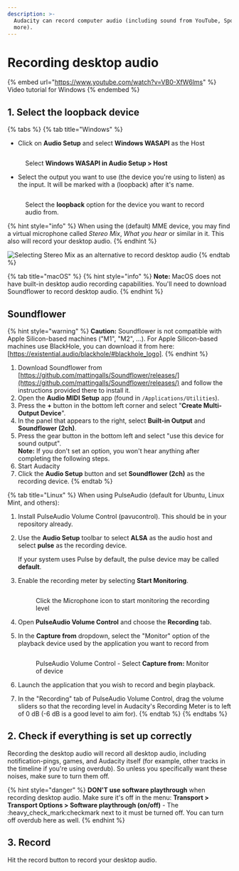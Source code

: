 ```yaml
---
description: >-
  Audacity can record computer audio (including sound from YouTube, Spotify and
  more).
---
```


# Recording desktop audio

{% embed url="https://www.youtube.com/watch?v=VB0-XfW6lms" %}
Video tutorial for Windows
{% endembed %}

## 1. Select the loopback device

{% tabs %}
{% tab title="Windows" %}
* Click on **Audio Setup** and select **Windows WASAPI** as the Host

<figure><img src="../.gitbook/assets/Audio Setup Host Selection.png" alt=""><figcaption><p>Select <strong>Windows WASAPI in Audio Setup > Host</strong></p></figcaption></figure>

* Select the output you want to use (the device you're using to listen) as the input. It will be marked with a (loopback) after it's name.

<figure><img src="../.gitbook/assets/Loopback device selection.png" alt=""><figcaption><p>Select the <strong>loopback</strong> option for the device you want to record audio from.</p></figcaption></figure>

{% hint style="info" %}
When using the (default) MME device, you may find a virtual microphone called _Stereo Mix_, _What you hear_ or similar in it. This also will record your desktop audio.
{% endhint %}

![Selecting Stereo Mix as an alternative to record desktop audio](<../.gitbook/assets/Stereo Mix Recording option.png>)
{% endtab %}

{% tab title="macOS" %}
{% hint style="info" %}
**Note:** MacOS does not have built-in desktop audio recording capabilities. You'll need to download Soundflower to record desktop audio.
{% endhint %}

## Soundflower&#x20;

{% hint style="warning" %}
**Caution:** Soundflower is not compatible with Apple Silicon-based machines ("M1", "M2", ...). For Apple Silicon-based machines use BlackHole, you can download it from here: [https://existential.audio/blackhole/#blackhole_logo]. 
{% endhint %}

1. Download Soundflower from [https://github.com/mattingalls/Soundflower/releases/](https://github.com/mattingalls/Soundflower/releases/) and follow the instructions provided there to install it.
2. Open the **Audio MIDI Setup** app (found in `/Applications/Utilities`).
3. Press the **+** button in the bottom left corner and select "**Create Multi-Output Device**".
4. In the panel that appears to the right, select **Built-in Output** and **Soundflower (2ch)**.
5. Press the gear button in the bottom left and select "use this device for sound output".\
   **Note:** If you don't set an option, you won't hear anything after completing the following steps.
6. Start Audacity
7. Click the **Audio Setup** button and set **Soundflower (2ch)** as the recording device.
{% endtab %}

{% tab title="Linux" %}
When using PulseAudio (default for Ubuntu, Linux Mint, and others):

1. Install PulseAudio Volume Control (pavucontrol). This should be in your repository already.
2.  Use the **Audio Setup** toolbar to select **ALSA** as the audio host and select **pulse** as the recording device.

    If your system uses Pulse by default, the pulse device may be called **default**.
3.  Enable the recording meter by selecting **Start Monitoring**.

    <figure><img src="../.gitbook/assets/image (2) (2).png" alt=""><figcaption><p>Click the Microphone icon to start monitoring the recording level</p></figcaption></figure>
4. Open **PulseAudio Volume Control** and choose the **Recording** tab.
5.  In the **Capture from** dropdown, select the "Monitor" option of the playback device used by the application you want to record from

    <figure><img src="../.gitbook/assets/image (17).png" alt=""><figcaption><p>PulseAudio Volume Control - Select <strong>Capture from:</strong> Monitor of device</p></figcaption></figure>
6. Launch the application that you wish to record and begin playback.
7. In the "Recording" tab of PulseAudio Volume Control, drag the volume sliders so that the recording level in Audacity's Recording Meter is to left of 0 dB (-6 dB is a good level to aim for).
{% endtab %}
{% endtabs %}

## 2. Check if everything is set up correctly

Recording the desktop audio will record all desktop audio, including notification-pings, games, and Audacity itself (for example, other tracks in the timeline if you're using overdub). So unless you specifically want these noises, make sure to turn them off.

{% hint style="danger" %}
**DON'T use software playthrough** when recording desktop audio. Make sure it's off in the menu: **Transport > Transport Options > Software playthrough (on/off)** - The :heavy\_check\_mark:checkmark next to it must be turned off. You can turn off overdub here as well.&#x20;
{% endhint %}

## 3. Record

Hit the record button to record your desktop audio.&#x20;
